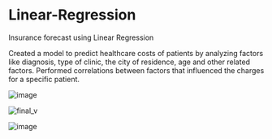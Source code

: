 # Linear-Regression
Insurance forecast using Linear Regression

Created a model to predict healthcare costs of patients by analyzing factors like diagnosis, type of clinic, the city of residence, age and other related factors. Performed correlations between factors that influenced the charges for a specific patient.



![image](https://user-images.githubusercontent.com/47552176/53305259-6040af80-384d-11e9-9105-5e07034c926c.png)


![final_v](https://user-images.githubusercontent.com/47552176/53305237-fb855500-384c-11e9-9e27-806410a7ad4a.png)

![image](https://user-images.githubusercontent.com/47552176/53305314-31770900-384e-11e9-9da6-316fdc9dc206.png)
